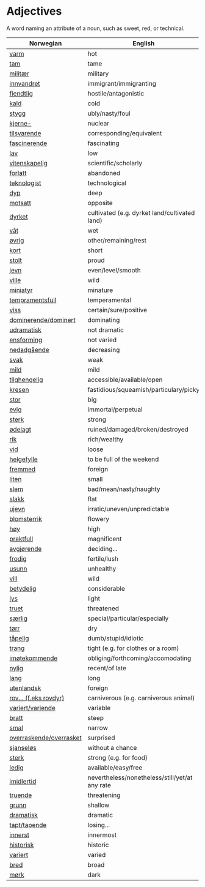 # Adjectives

A word naming an attribute of a noun, such as sweet, red, or technical.

| Norwegian | English |
| --- | --- |
| [varm](https://www.ordnett.no/search?language=no&phrase=varm) | hot |
| [tam](https://www.ordnett.no/search?language=no&phrase=tam) | tame |
| [militær](https://www.ordnett.no/search?language=no&phrase=militær) | military |
| [innvandret](https://www.ordnett.no/search?language=no&phrase=innvandret) | immigrant/immigranting |
| [fiendtlig](https://www.ordnett.no/search?language=no&phrase=fiendtlig) | hostile/antagonistic |
| [kald](https://www.ordnett.no/search?language=no&phrase=kald) | cold |
| [stygg](https://www.ordnett.no/search?language=no&phrase=stygg) | ubly/nasty/foul |
| [kjerne-](https://www.ordnett.no/search?language=no&phrase=kjerne-) | nuclear |
| [tilsvarende](https://www.ordnett.no/search?language=no&phrase=tilsvarende) | corresponding/equivalent |
| [fascinerende](https://www.ordnett.no/search?language=no&phrase=fascinerende) | fascinating |
| [lav](https://www.ordnett.no/search?language=no&phrase=lav) | low |
| [vitenskapelig](https://www.ordnett.no/search?language=no&phrase=vitenskapelig) | scientific/scholarly |
| [forlatt](https://www.ordnett.no/search?language=no&phrase=forlatt) | abandoned |
| [teknologist](https://www.ordnett.no/search?language=no&phrase=teknologist) | technological |
| [dyp](https://www.ordnett.no/search?language=no&phrase=dyp) | deep |
| [motsatt](https://www.ordnett.no/search?language=no&phrase=motsatt) | opposite |
| [dyrket](https://www.ordnett.no/search?language=no&phrase=dyrket) | cultivated (e.g. dyrket land/cultivated land) |
| [våt](https://www.ordnett.no/search?language=no&phrase=våt) | wet |
| [øvrig](https://www.ordnett.no/search?language=no&phrase=øvrig) | other/remaining/rest |
| [kort](https://www.ordnett.no/search?language=no&phrase=kort) | short |
| [stolt](https://www.ordnett.no/search?language=no&phrase=stolt) | proud |
| [jevn](https://www.ordnett.no/search?language=no&phrase=jevn) | even/level/smooth |
| [ville](https://www.ordnett.no/search?language=no&phrase=ville) | wild |
| [miniatyr](https://www.ordnett.no/search?language=no&phrase=miniatyr) | minature |
| [tempramentsfull](https://www.ordnett.no/search?language=no&phrase=tempramentsfull) | temperamental |
| [viss](https://www.ordnett.no/search?language=no&phrase=viss) | certain/sure/positive |
| [dominerende/dominert](https://www.ordnett.no/search?language=no&phrase=dominerende/dominert) | dominating |
| [udramatisk](https://www.ordnett.no/search?language=no&phrase=udramatisk) | not dramatic |
| [ensforming](https://www.ordnett.no/search?language=no&phrase=ensforming) | not varied |
| [nedadgående](https://www.ordnett.no/search?language=no&phrase=nedadgående) | decreasing |
| [svak](https://www.ordnett.no/search?language=no&phrase=svak) | weak |
| [mild](https://www.ordnett.no/search?language=no&phrase=mild) | mild |
| [tilghengelig](https://www.ordnett.no/search?language=no&phrase=tilghengelig) | accessible/available/open |
| [kresen](https://www.ordnett.no/search?language=no&phrase=kresen) | fastidious/squeamish/particulary/picky |
| [stor](https://www.ordnett.no/search?language=no&phrase=stor) | big |
| [evig](https://www.ordnett.no/search?language=no&phrase=evig) | immortal/perpetual |
| [sterk](https://www.ordnett.no/search?language=no&phrase=sterk) | strong |
| [ødelagt](https://www.ordnett.no/search?language=no&phrase=ødelagt) | ruined/damaged/broken/destroyed |
| [rik](https://www.ordnett.no/search?language=no&phrase=rik) | rich/wealthy |
| [vid](https://www.ordnett.no/search?language=no&phrase=vid) | loose |
| [helgefylle](https://www.ordnett.no/search?language=no&phrase=helgefylle) | to be full of the weekend |
| [fremmed](https://www.ordnett.no/search?language=no&phrase=fremmed) | foreign |
| [liten](https://www.ordnett.no/search?language=no&phrase=liten) | small |
| [slem](https://www.ordnett.no/search?language=no&phrase=slem) | bad/mean/nasty/naughty |
| [slakk](https://www.ordnett.no/search?language=no&phrase=slakk) | flat |
| [ujevn](https://www.ordnett.no/search?language=no&phrase=ujevn) | irratic/uneven/unpredictable |
| [blomsterrik](https://www.ordnett.no/search?language=no&phrase=blomsterrik) | flowery |
| [høy](https://www.ordnett.no/search?language=no&phrase=høy) | high |
| [praktfull](https://www.ordnett.no/search?language=no&phrase=praktfull) | magnificent |
| [avgjørende](https://www.ordnett.no/search?language=no&phrase=avgjørende) | deciding... |
| [frodig](https://www.ordnett.no/search?language=no&phrase=frodig) | fertile/lush |
| [usunn](https://www.ordnett.no/search?language=no&phrase=usunn) | unhealthy |
| [vill](https://www.ordnett.no/search?language=no&phrase=vill) | wild |
| [betydelig](https://www.ordnett.no/search?language=no&phrase=betydelig) | considerable |
| [lys](https://www.ordnett.no/search?language=no&phrase=lys) | light |
| [truet](https://www.ordnett.no/search?language=no&phrase=truet) | threatened |
| [særlig](https://www.ordnett.no/search?language=no&phrase=særlig) | special/particular/especially |
| [tørr](https://www.ordnett.no/search?language=no&phrase=tørr) | dry |
| [tåpelig](https://www.ordnett.no/search?language=no&phrase=tåpelig) | dumb/stupid/idiotic |
| [trang](https://www.ordnett.no/search?language=no&phrase=trang) | tight (e.g. for clothes or a room) |
| [imøtekommende](https://www.ordnett.no/search?language=no&phrase=imøtekommende) | obliging/forthcoming/accomodating |
| [nylig](https://www.ordnett.no/search?language=no&phrase=nylig) | recent/of late |
| [lang](https://www.ordnett.no/search?language=no&phrase=lang) | long |
| [utenlandsk](https://www.ordnett.no/search?language=no&phrase=utenlandsk) | foreign |
| [rov... (f.eks rovdyr)](https://www.ordnett.no/search?language=no&phrase=rov...%20(f.eks%20rovdyr)) | carniverous (e.g. carniverous animal) |
| [variert/variende](https://www.ordnett.no/search?language=no&phrase=variert/variende) | variable |
| [bratt](https://www.ordnett.no/search?language=no&phrase=bratt) | steep |
| [smal](https://www.ordnett.no/search?language=no&phrase=smal) | narrow |
| [overraskende/overrasket](https://www.ordnett.no/search?language=no&phrase=overraskende/overrasket) | surprised |
| [sjanseløs](https://www.ordnett.no/search?language=no&phrase=sjanseløs) | without a chance |
| [sterk](https://www.ordnett.no/search?language=no&phrase=sterk) | strong (e.g. for food) |
| [ledig](https://www.ordnett.no/search?language=no&phrase=ledig) | available/easy/free |
| [imidlertid](https://www.ordnett.no/search?language=no&phrase=imidlertid) | nevertheless/nonetheless/still/yet/at any rate |
| [truende](https://www.ordnett.no/search?language=no&phrase=truende) | threatening |
| [grunn](https://www.ordnett.no/search?language=no&phrase=grunn) | shallow |
| [dramatisk](https://www.ordnett.no/search?language=no&phrase=dramatisk) | dramatic |
| [tapt/tapende](https://www.ordnett.no/search?language=no&phrase=tapt/tapende) | losing... |
| [innerst](https://www.ordnett.no/search?language=no&phrase=innerst) | innermost |
| [historisk](https://www.ordnett.no/search?language=no&phrase=historisk) | historic |
| [variert](https://www.ordnett.no/search?language=no&phrase=variert) | varied |
| [bred](https://www.ordnett.no/search?language=no&phrase=bred) | broad |
| [mørk](https://www.ordnett.no/search?language=no&phrase=mørk) | dark |

